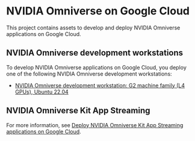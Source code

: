 # NVIDIA Omniverse on Google Cloud

This project contains assets to develop and deploy NVIDIA Omniverse applications
on Google Cloud.

## NVIDIA Omniverse development workstations

To develop NVIDIA Omniverse applications on Google Cloud, you deploy one of the
following NVIDIA Omniverse development workstations:

-   [NVIDIA Omniverse development workstation: G2 machine family (L4 GPUs), Ubuntu 22.04](./g2-development-workstation/ubuntu-22.04/README.md)

## NVIDIA Omniverse Kit App Streaming

For more information, see
[Deploy NVIDIA Omniverse Kit App Streaming applications on Google Cloud](./kit-app-streaming/README.md).

